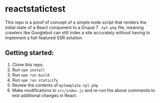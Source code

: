 # reactstatictest

This repo is a proof of concept of a simple node script that renders the initial state of a React component to a Drupal 7 `.tpl.php` file, meaning crawlers like Googlebot can still index a site accurately without having to implement a full-featured SSR solution.

## Getting started:
1. Clone this repo.
1. Run `npm install`
1. Run `npm run build`
1. Run `npm run staticify`
1. Review the contents of `mytemplate.tpl.php`
1. Make modifications to `src/index.js` and re-run the above commands to test additional changes in React.
